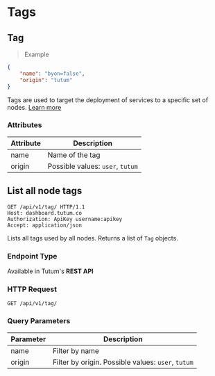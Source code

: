 # Tags

## Tag

> Example

```json
{
    "name": "byon=false",
    "origin": "tutum"
}
```

Tags are used to target the deployment of services to a specific set of nodes. [Learn more](https://support.tutum.co/support/solutions/articles/5000508859)

### Attributes

Attribute | Description
--------- | -----------
name | Name of the tag
origin | Possible values: `user`, `tutum`


## List all node tags

```http
GET /api/v1/tag/ HTTP/1.1
Host: dashboard.tutum.co
Authorization: ApiKey username:apikey
Accept: application/json
```

Lists all tags used by all nodes. Returns a list of `Tag` objects.

### Endpoint Type

Available in Tutum's **REST API**

### HTTP Request

`GET /api/v1/tag/`

### Query Parameters

Parameter | Description
--------- | -----------
name | Filter by name
origin | Filter by origin. Possible values: `user`, `tutum`

